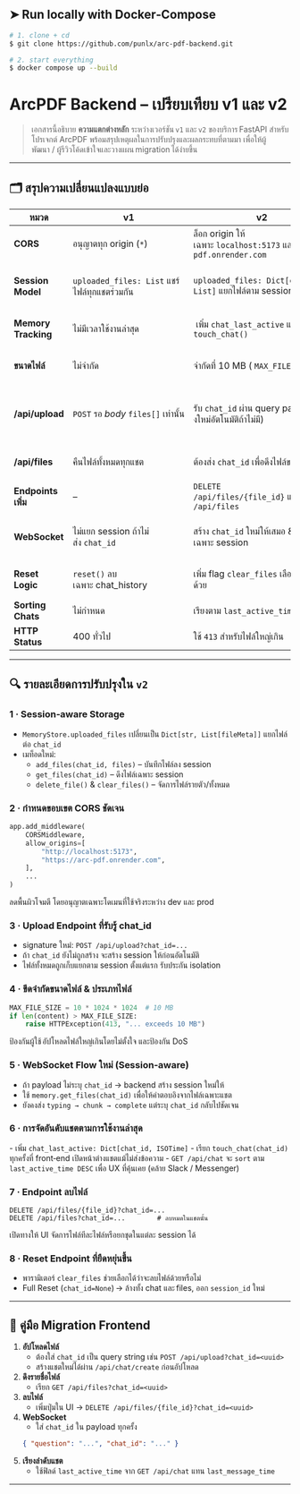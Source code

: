 ## ➤ Run locally with Docker‑Compose

```bash
# 1. clone + cd
$ git clone https://github.com/punlx/arc-pdf-backend.git

# 2. start everything
$ docker compose up --build
```

# ArcPDF Backend – เปรียบเทียบ **v1** และ **v2**

> เอกสารนี้อธิบาย **ความแตกต่างหลัก** ระหว่างเวอร์ชัน `v1` และ `v2` ของบริการ FastAPI สำหรับโปรเจกต์ ArcPDF พร้อมสรุปเหตุผลในการปรับปรุงและผลกระทบที่ตามมา เพื่อให้ผู้พัฒนา / ผู้รีวิวโค้ดเข้าใจและวางแผน migration ได้ง่ายขึ้น

---

## 🗂️ สรุปความเปลี่ยนแปลงแบบย่อ

| หมวด                | v1                                           | v2                                                               | ประโยชน์ที่ได้                                               |
| ------------------- | -------------------------------------------- | ---------------------------------------------------------------- | ------------------------------------------------------------ |
| **CORS**            | อนุญาตทุก origin (`*`)                       | ล็อก origin ให้เฉพาะ `localhost:5173` และ `arc-pdf.onrender.com` | เพิ่มความปลอดภัย ป้องกัน CSRF & สคริปต์ข้ามโดเมน             |
| **Session Model**   | `uploaded_files: List` แชร์ไฟล์ทุกแชตร่วมกัน | `uploaded_files: Dict[chat_id, List]` แยกไฟล์ตาม session         | ไม่มีการปนกันของไฟล์ – แต่ละแชตเห็นเฉพาะไฟล์ของตัวเอง        |
| **Memory Tracking** | ไม่มีเวลาใช้งานล่าสุด                        |  เพิ่ม `chat_last_active` และ `touch_chat()`                     | เรียงรายการแชตตามกิจกรรมล่าสุดได้ถูกต้อง                     |
| **ขนาดไฟล์**        | ไม่จำกัด                                     | จำกัดที่ 10 MB ( `MAX_FILE_SIZE` )                               | ลดความเสี่ยง DoS ด้วยไฟล์ใหญ่เกิน                            |
| **/api/upload**     | `POST` รอ *body* `files[]` เท่านั้น          | รับ `chat_id` ผ่าน query param (สร้างใหม่อัตโนมัติถ้าไม่มี)      | แนบไฟล์ถูกผูกกับ session ตั้งแต่ต้น – frontend ระบุได้ชัดเจน |
| **/api/files**      | คืนไฟล์ทั้งหมดทุกแชต                         | ต้องส่ง `chat_id` เพื่อดึงไฟล์ของแชตนั้น ๆ                       | ความเป็นส่วนตัวของแต่ละ session                              |
| **Endpoints เพิ่ม** | –                                            | `DELETE /api/files/{file_id}` และ `DELETE /api/files`            | ลบไฟล์รายตัว / ลบยกชุดใน session                             |
| **WebSocket**       | ไม่แยก session ถ้าไม่ส่ง `chat_id`           | สร้าง `chat_id` ใหม่ให้เสมอ & ใช้ไฟล์เฉพาะ session               | ทำงานร่วมกับ frontend ที่ multi‑chat ได้สมบูรณ์ขึ้น          |
| **Reset Logic**     | `reset()` ลบเฉพาะ chat_history               | เพิ่ม flag `clear_files` เลือกรีเซตไฟล์ด้วย                      | Full‑reset เคลียร์ได้ทั้งประวัติและไฟล์                      |
| **Sorting Chats**   | ไม่กำหนด                                     | เรียงตาม `last_active_time` (DESC)                               | UX ดีกว่า – แชตที่เพิ่งคุยขึ้นก่อน                           |
| **HTTP Status**     | 400 ทั่วไป                                   | ใช้ `413` สำหรับไฟล์ใหญ่เกิน                                     | สื่อความหมาย RFC ชัดเจน                                      |

---

## 🔍 รายละเอียดการปรับปรุงใน `v2`

### 1 · Session‑aware Storage

- `MemoryStore.uploaded_files` เปลี่ยนเป็น `Dict[str, List[fileMeta]]` แยกไฟล์ต่อ `chat_id`
- เมท็อดใหม่:
  - `add_files(chat_id, files)` – บันทึกไฟล์ลง session
  - `get_files(chat_id)` – ดึงไฟล์เฉพาะ session
  - `delete_file()` & `clear_files()` – จัดการไฟล์รายตัว/ทั้งหมด

### 2 · กำหนดขอบเขต CORS ชัดเจน

```python
app.add_middleware(
    CORSMiddleware,
    allow_origins=[
        "http://localhost:5173",
        "https://arc-pdf.onrender.com",
    ],
    ...
)
```

ลดพื้นผิวโจมตี โดยอนุญาตเฉพาะโดเมนที่ใช้จริงระหว่าง dev และ prod

### 3 · Upload Endpoint ที่รับรู้ chat_id

- signature ใหม่: `POST /api/upload?chat_id=...`
- ถ้า `chat_id` ยังไม่ถูกสร้าง จะสร้าง session ให้ก่อนอัตโนมัติ
- ไฟล์ทั้งหมดถูกเก็บแยกตาม session ตั้งแต่แรก รับประกัน isolation

### 4 · ขีดจำกัดขนาดไฟล์ & ประเภทไฟล์

```python
MAX_FILE_SIZE = 10 * 1024 * 1024  # 10 MB
if len(content) > MAX_FILE_SIZE:
    raise HTTPException(413, "... exceeds 10 MB")
```

ป้องกันผู้ใช้ อัปโหลดไฟล์ใหญ่เกินโดยไม่ตั้งใจ และป้องกัน DoS

### 5 · WebSocket Flow ใหม่ (Session‑aware)

- ถ้า payload ไม่ระบุ `chat_id` → backend สร้าง session ใหม่ให้
- ใช้ `memory.get_files(chat_id)` เพื่อให้คำตอบอิงจากไฟล์เฉพาะแชต
- ยังคงส่ง `typing → chunk → complete` แต่ระบุ `chat_id` กลับไปชัดเจน

### 6 · การจัดอันดับแชตตามการใช้งานล่าสุด

- เพิ่ม `chat_last_active: Dict[chat_id, ISOTime]` - เรียก `touch_chat(chat_id)` ทุกครั้งที่ front‑end เปิดหน้าต่างแชตแม้ไม่ส่งข้อความ - `GET /api/chat` จะ `sort` ตาม `last_active_time DESC` เพื่อ UX ที่คุ้นเคย (คล้าย Slack / Messenger)

### 7 · Endpoint ลบไฟล์

```
DELETE /api/files/{file_id}?chat_id=...
DELETE /api/files?chat_id=...        # ลบหมดในแชตนั้น
```

เปิดทางให้ UI จัดการไฟล์ทีละไฟล์หรือยกชุดในแต่ละ session ได้

### 8 · Reset Endpoint ที่ยืดหยุ่นขึ้น

- พารามิเตอร์ `clear_files` ช่วยเลือกได้ว่าจะลบไฟล์ด้วยหรือไม่
- Full Reset (`chat_id=None`) → ล้างทั้ง chat และ files, ออก `session_id` ใหม่

---

## 🔄 คู่มือ Migration Frontend

1. **อัปโหลดไฟล์**
   - ต้องใส่ `chat_id` เป็น query string เช่น `POST /api/upload?chat_id=<uuid>`
   - สร้างแชตใหม่ได้ผ่าน `/api/chat/create` ก่อนอัปโหลด
2. **ดึงรายชื่อไฟล์**
   - เรียก `GET /api/files?chat_id=<uuid>`
3. **ลบไฟล์**
   - เพิ่มปุ่มใน UI → `DELETE /api/files/{file_id}?chat_id=<uuid>`
4. **WebSocket**
   - ใส่ `chat_id` ใน payload ทุกครั้ง
   ```json
   { "question": "...", "chat_id": "..." }
   ```
5. **เรียงลำดับแชต**
   - ใช้ฟิลด์ `last_active_time` จาก `GET /api/chat` แทน `last_message_time`

---
